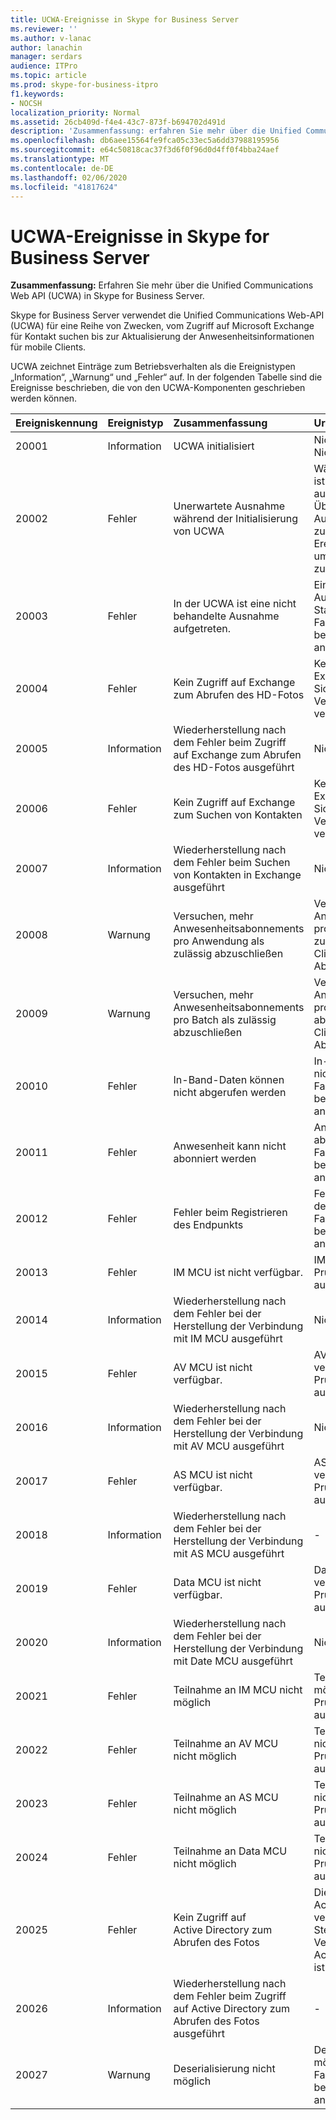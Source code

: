 ```yaml
---
title: UCWA-Ereignisse in Skype for Business Server
ms.reviewer: ''
ms.author: v-lanac
author: lanachin
manager: serdars
audience: ITPro
ms.topic: article
ms.prod: skype-for-business-itpro
f1.keywords:
- NOCSH
localization_priority: Normal
ms.assetid: 26cb409d-f4e4-43c7-873f-b694702d491d
description: 'Zusammenfassung: erfahren Sie mehr über die Unified Communications Web API (UCWA) in Skype for Business Server.'
ms.openlocfilehash: db6aee15564fe9fca05c33ec5a6dd37988195956
ms.sourcegitcommit: e64c50818cac37f3d6f0f96d0d4ff0f4bba24aef
ms.translationtype: MT
ms.contentlocale: de-DE
ms.lasthandoff: 02/06/2020
ms.locfileid: "41817624"
---
```

# <a name="ucwa-events-in-skype-for-business-server"></a>UCWA-Ereignisse in Skype for Business Server
 
**Zusammenfassung:** Erfahren Sie mehr über die Unified Communications Web API (UCWA) in Skype for Business Server.
  
Skype for Business Server verwendet die Unified Communications Web-API (UCWA) für eine Reihe von Zwecken, vom Zugriff auf Microsoft Exchange für Kontakt suchen bis zur Aktualisierung der Anwesenheitsinformationen für mobile Clients.
  
UCWA zeichnet Einträge zum Betriebsverhalten als die Ereignistypen „Information“, „Warnung“ und „Fehler“ auf. In der folgenden Tabelle sind die Ereignisse beschrieben, die von den UCWA-Komponenten geschrieben werden können.
  
|**Ereigniskennung**|**Ereignistyp**|**Zusammenfassung**|**Ursache und Lösung**|
|:-----|:-----|:-----|:-----|
|20001  <br/> |Information  <br/> |UCWA initialisiert  <br/> |Nicht zutreffend  <br/> Nicht zutreffend  <br/> |
|20002  <br/> |Fehler  <br/> |Unerwartete Ausnahme während der Initialisierung von UCWA  <br/> |Während der Initialisierung ist ein unerwarteter Fehler aufgetreten.  <br/> Überprüfen Sie die Ausnahmedetails im zugehörigen Ereignisprotokolleintrag, um die mögliche Ursache zu ermitteln.  <br/> |
|20003  <br/> |Fehler  <br/> |In der UCWA ist eine nicht behandelte Ausnahme aufgetreten.  <br/> |Eine nicht behandelte Ausnahme ist aufgetreten.  <br/> Starten Sie den Server neu. Falls das Problem weiterhin besteht, wenden Sie sich an den Produktsupport.  <br/> |
|20004  <br/> |Fehler  <br/> |Kein Zugriff auf Exchange zum Abrufen des HD-Fotos  <br/> |Keine Verbindung mit Exchange verfügbar  <br/> Sicherstellen, dass eine Verbindung mit Exchange verfügbar ist  <br/> |
|20005  <br/> |Information  <br/> |Wiederherstellung nach dem Fehler beim Zugriff auf Exchange zum Abrufen des HD-Fotos ausgeführt  <br/> |Nicht zutreffend  <br/> |
|20006  <br/> |Fehler  <br/> |Kein Zugriff auf Exchange zum Suchen von Kontakten  <br/> |Keine Verbindung mit Exchange verfügbar  <br/> Sicherstellen, dass eine Verbindung mit Exchange verfügbar ist  <br/> |
|20007  <br/> |Information  <br/> |Wiederherstellung nach dem Fehler beim Suchen von Kontakten in Exchange ausgeführt  <br/> |Nicht zutreffend  <br/> |
|20008  <br/> |Warnung  <br/> |Versuchen, mehr Anwesenheitsabonnements pro Anwendung als zulässig abzuschließen  <br/> |Versuchen, mehr Anwesenheitsabonnements pro Anwendung als zulässig abzuschließen  <br/> Clients auf unnötige Abonnements überprüfen  <br/> |
|20009  <br/> |Warnung  <br/> |Versuchen, mehr Anwesenheitsabonnements pro Batch als zulässig abzuschließen  <br/> |Versuchen, mehr Anwesenheitsabonnements pro Batch als zulässig abzuschließen  <br/> Clients auf unnötige Abonnements überprüfen  <br/> |
|20010  <br/> |Fehler  <br/> |In-Band-Daten können nicht abgerufen werden  <br/> |In-Band-Daten können nicht abgerufen werden  <br/> Falls das Problem weiterhin besteht, wenden Sie sich an den Produktsupport.  <br/> |
|20011  <br/> |Fehler  <br/> |Anwesenheit kann nicht abonniert werden  <br/> |Anwesenheit kann nicht abonniert werden  <br/> Falls das Problem weiterhin besteht, wenden Sie sich an den Produktsupport.  <br/> |
|20012  <br/> |Fehler  <br/> |Fehler beim Registrieren des Endpunkts  <br/> |Fehler beim Registrieren des Endpunkts  <br/> Falls das Problem weiterhin besteht, wenden Sie sich an den Produktsupport.  <br/> |
|20013  <br/> |Fehler  <br/> |IM MCU ist nicht verfügbar.  <br/> |IM MCU ist nicht verfügbar.  <br/> Prüfen, ob IM MCU ausgeführt wird.  <br/> |
|20014  <br/> |Information  <br/> |Wiederherstellung nach dem Fehler bei der Herstellung der Verbindung mit IM MCU ausgeführt  <br/> |Nicht zutreffend  <br/> |
|20015  <br/> |Fehler  <br/> |AV MCU ist nicht verfügbar.  <br/> |AV MCU ist nicht verfügbar.  <br/> Prüfen, ob AV MCU ausgeführt wird.  <br/> |
|20016  <br/> |Information  <br/> |Wiederherstellung nach dem Fehler bei der Herstellung der Verbindung mit AV MCU ausgeführt  <br/> |Nicht zutreffend  <br/> |
|20017  <br/> |Fehler  <br/> |AS MCU ist nicht verfügbar.  <br/> |AS MCU ist nicht verfügbar.  <br/> Prüfen, ob AS MCU ausgeführt wird.  <br/> |
|20018  <br/> |Information  <br/> |Wiederherstellung nach dem Fehler bei der Herstellung der Verbindung mit AS MCU ausgeführt  <br/> |-  <br/> |
|20019  <br/> |Fehler  <br/> |Data MCU ist nicht verfügbar.  <br/> |Data MCU ist nicht verfügbar.  <br/> Prüfen, ob Data MCU ausgeführt wird.  <br/> |
|20020  <br/> |Information  <br/> |Wiederherstellung nach dem Fehler bei der Herstellung der Verbindung mit Date MCU ausgeführt  <br/> |Nicht zutreffend  <br/> |
|20021  <br/> |Fehler  <br/> |Teilnahme an IM MCU nicht möglich  <br/> |Teilnahme an IM MCU nicht möglich  <br/> Prüfen, ob IM MCU ausgeführt wird.  <br/> |
|20022  <br/> |Fehler  <br/> |Teilnahme an AV MCU nicht möglich  <br/> |Teilnahme an AV MCU nicht möglich  <br/> Prüfen, ob AV MCU ausgeführt wird.  <br/> |
|20023  <br/> |Fehler  <br/> |Teilnahme an AS MCU nicht möglich  <br/> |Teilnahme an AS MCU nicht möglich  <br/> Prüfen, ob AS MCU ausgeführt wird.  <br/> |
|20024  <br/> |Fehler  <br/> |Teilnahme an Data MCU nicht möglich  <br/> |Teilnahme an Data MCU nicht möglich  <br/> Prüfen, ob Data MCU ausgeführt wird.  <br/> |
|20025  <br/> |Fehler  <br/> |Kein Zugriff auf Active Directory zum Abrufen des Fotos  <br/> |Die Verbindung mit Active Directory ist nicht verfügbar.  <br/> Stellen Sie sicher, dass die Verbindung mit Active Directory verfügbar ist.  <br/> |
|20026  <br/> |Information  <br/> |Wiederherstellung nach dem Fehler beim Zugriff auf Active Directory zum Abrufen des Fotos ausgeführt  <br/> |-  <br/> |
|20027  <br/> |Warnung  <br/> |Deserialisierung nicht möglich  <br/> |Deserialisierung nicht möglich  <br/> Falls das Problem weiterhin besteht, wenden Sie sich an den Produktsupport.  <br/> |
   


